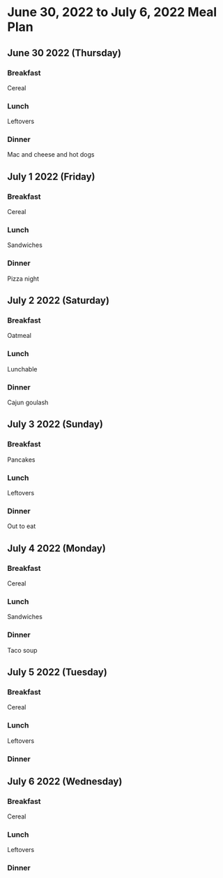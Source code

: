 
# June 30, 2022 to July 6, 2022 Meal Plan

## June 30 2022 (Thursday)

### Breakfast

Cereal

### Lunch

Leftovers

### Dinner

Mac and cheese and hot dogs

## July 1 2022 (Friday)

### Breakfast

Cereal

### Lunch

Sandwiches 

### Dinner

Pizza night

## July 2 2022 (Saturday)

### Breakfast

Oatmeal 

### Lunch

Lunchable

### Dinner

Cajun goulash

## July 3 2022 (Sunday)

### Breakfast

Pancakes

### Lunch

Leftovers

### Dinner

Out to eat

## July 4 2022 (Monday)

### Breakfast

Cereal

### Lunch

Sandwiches

### Dinner

Taco soup

## July 5 2022 (Tuesday)

### Breakfast

Cereal

### Lunch

Leftovers

### Dinner



## July 6 2022 (Wednesday)

### Breakfast

Cereal

### Lunch

Leftovers

### Dinner


